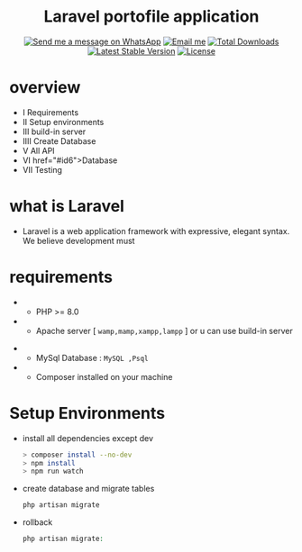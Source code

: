 <div align="center">

<h1> Laravel portofile application  </h1>

 [![Send me a message on WhatsApp](https://img.shields.io/static/v1.svg?label=Send%20a%20message&message=🙈&color=1ebea5&logo=whatsapp&logoColor=white&labelColor=1ebea5)](https://wa.me/201141640812?text=I'm%20interested%20in%20your%20car%20for%20sale)
[![Email me](https://img.shields.io/static/v1.svg?label=Email%20me&labelColor=blueviolet&message=🌎)](mailto:ahmedhamdy.mh95@gmail.com)
<a href="https://packagist.org/packages/laravel/framework"><img src="https://img.shields.io/packagist/dt/laravel/framework" alt="Total Downloads"></a>
<a href="https://packagist.org/packages/laravel/framework"><img src="https://img.shields.io/packagist/v/laravel/framework" alt="Latest Stable Version"></a>
<a href="https://packagist.org/packages/laravel/framework"><img src="https://img.shields.io/packagist/l/laravel/framework" alt="License"></a>
</div>

# overview

* I    Requirements
* II   Setup environments
* III  build-in server
* IIII Create Database
* V   All API
* VI  href="#id6">Database
* VII Testing

# what is Laravel

* Laravel is a web application framework with expressive, elegant syntax. We believe development must

# requirements
  - * PHP >= 8.0

  - * Apache server [ `wamp,mamp,xampp,lampp` ] or u can use build-in server

  * - MySql Database : `MySQL ,Psql`
  * - Composer installed on your machine

# Setup Environments

* install all dependencies except dev

     ```bash
    > composer install --no-dev
    > npm install
    > npm run watch
    ```

* create database and migrate tables
   ```bash
   php artisan migrate
   ```
* rollback
   ```php
   php artisan migrate:
   ```